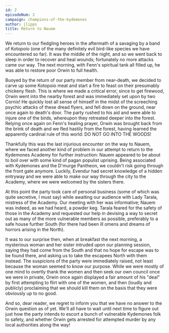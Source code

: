 ```yaml
---
id: 2
episodeNum: 2
campaign: champions-of-the-kydemones
author: jlipps
title: Return to Nauem
---
```


We return to our fledgling heroes in the aftermath of a savaging by a band of Kotopoio (one of the many definitely evil bird-like species we have encountered so far). It was the middle of the night, and so we went back to sleep in order to recover and heal wounds; fortunately no more attacks came our way. The next morning, with Fenn's spiritual tank all filled up, he was able to restore poor Orwin to full health.

Buoyed by the return of our party member from near-death, we decided to carve up some Kotopoio meat and start a fire to feast on their presumably chickeny flesh. This is where we made a critical error, since to get firewood, Orwin went into the nearby forest and was immediately set upon by two Cornix! He quickly lost all sense of himself in the midst of the screeching psychic attacks of these dread flyers, and fell down on the ground, near once again to death's door. The party rushed to his aid and were able to injure one of the birds, whereupon they retreated deeper into the forest. Relying once again on Fenn's healing prayer, Orwin was brought back from the brink of death and we fled hastily from the forest, having learned the apparently cardinal rule of this world: DO NOT GO INTO THE WOODS!

Thankfully this was the last injurious encounter on the way to Nauem, where we faced another kind of problem in our attempt to return to the Kydemones Academy for further instruction: Nauem appeared to be about to boil over with some kind of pagan populist uprising. Being associated with Kydemones and the D'murge Pantheon, we couldn't risk going through the front gate anymore. Luckily, Evendur had secret knowledge of a hidden entryway and we were able to make our way through the city to the Academy, where we were welcomed by the sisters there.

At this point the party took care of personal business (some of which was quite secretive, I must say) while awaiting our audience with Lady Tarala, mistress of the Academy. Our meeting with her was informative; Nauem was indeed, as we had heard, a powder keg. Tarala feared for the safety of those in the Academy and requested our help in devising a way to secret out as many of the more vulnerable members as possible, preferably to a safe house further South (for there had been ill omens and dreams of horrors arising in the North).

It was to our surprise then, when at breakfast the next morning, a mysterious woman and her sister intruded upon our planning session, saying they had come from the South and that no hope for escape was to be found there, and asking us to take the escapees North with them instead. The suspicions of the party were immediately raised, not least because the woman seemed to know our purpose. While we were mostly of one mind to overtly thank the women and then seek our own council once we were in private, Orwin once again displayed a fair amount of his "deal" by first attempting to flirt with one of the women, and then (loudly and publicly) proclaiming that we should kill them on the basis that they were obviously up to no good.

And so, dear reader, we regret to inform you that we have no answer to the Orwin question as of yet. We'll all have to wait until next time to figure out just how the party intends to escort a bunch of vulnerable Kydemones folk to safety, and whether Orwin gets arrested for attempted murder by any local authorities along the way!

